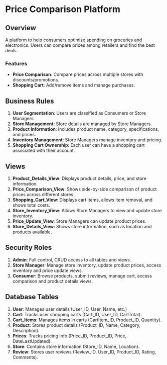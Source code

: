 # Price Comparison Platform

## Overview
A platform to help consumers optimize spending on groceries and electronics. Users can compare prices among retailers and find the best deals.

### Features
- **Price Comparison**: Compare prices across multiple stores with discounts/promotions.
- **Shopping Cart**: Add/remove items and manage purchases.

## Business Rules
1. **User Segmentation**: Users are classified as Consumers or Store Managers.
2. **Store Management**: Store details are managed by Store Managers.
3. **Product Information**: Includes product name, category, specifications, and prices.
4. **Inventory Management**: Store Managers manage inventory and pricing.
5. **Shopping Cart Ownership**: Each user can have a shopping cart associated with their account.

## Views
1. **Product_Details_View**: Displays product details, price, and store information.
2. **Price_Comparison_View**: Shows side-by-side comparison of product prices across different stores.
3. **Shopping_Cart_View**: Displays cart items, allows item removal, and shows total costs.
4. **Store_Inventory_View**: Allows Store Managers to view and update store inventory.
5. **Price_Update_View**: Store Managers can update product prices.
7. **Store_Details_View**: Shows store information, such as location and products available.

## Security Roles
1. **Admin**: Full control, CRUD access to all tables and views.
2. **Store Manager**: Manage store inventory, update product prices, access inventory and price update views.
3. **Consumer**: Browse products, submit reviews, manage cart, access comparison and product details views.

## Database Tables
1. **User**: Manages user details (User_ID, User_Name, etc.)
2. **Cart**: Tracks user shopping carts (Cart_ID, User_ID, CartTotal).
3. **Cart_Items**: Manages items in carts (CartItem_ID, Product_ID, Quantity).
4. **Product**: Stores product details (Product_ID, Name, Category, Description).
5. **Prices**: Tracks pricing info (Price_ID, Product_ID, Price, DateLastUpdated).
6. **Store**: Contains store information (Store_ID, Name, Location).
7. **Review**: Stores user reviews (Review_ID, User_ID, Product_ID, Rating, Comments).
